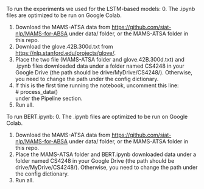 To run the experiments we used for the LSTM-based models:
0. The .ipynb files are optimized to be run on Google Colab.
1. Download the MAMS-ATSA data from https://github.com/siat-nlp/MAMS-for-ABSA under data/ folder, or the MAMS-ATSA folder in this repo.
2. Download the glove.42B.300d.txt from https://nlp.stanford.edu/projects/glove/.
3. Place the two file (MAMS-ATSA folder and glove.42B.300d.txt) and .ipynb files downloaded data under a folder named CS4248 in your Google Drive (the path should be drive/MyDrive/CS4248/). Otherwise, you need to change the path under the config dictionary.
4. If this is the first time running the notebook, uncomment this line: <br>
\# process_data() <br>
under the Pipeline section.
5. Run all.

To run BERT.ipynb:
0. The .ipynb files are optimized to be run on Google Colab.
1. Download the MAMS-ATSA data from https://github.com/siat-nlp/MAMS-for-ABSA under data/ folder, or the MAMS-ATSA folder in this repo.
2. Place the MAMS-ATSA folder and BERT.ipynb downloaded data under a folder named CS4248 in your Google Drive (the path should be drive/MyDrive/CS4248/). Otherwise, you need to change the path under the config dictionary.
3. Run all.
